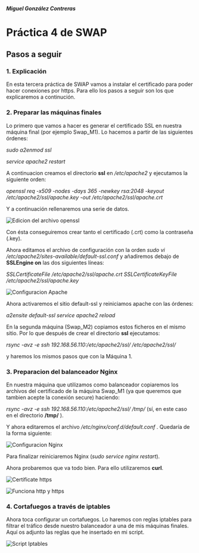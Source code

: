 ##### Miguel González Contreras

# Práctica 4 de SWAP

## Pasos a seguir

### 1. Explicación

En esta tercera práctica de SWAP vamos a instalar el certificado para poder hacer conexiones por https. Para ello los pasos a seguir son los que explicaremos a continución.

### 2. Preparar las máquinas finales

Lo primero que vamos a hacer es generar el certificado SSL en nuestra máquina final (por ejemplo Swap_M1). Lo hacemos a partir de las siguientes órdenes:

*sudo a2enmod ssl*

*service apache2 restart*

A continuacion creamos el directorio **ssl** en */etc/apache2* y ejecutamos la siguiente orden:

*openssl req -x509 -nodes -days 365 -newkey rsa:2048 -keyout /etc/apache2/ssl/apache.key -out /etc/apache2/ssl/apache.crt*

Y a continuación rellenaremos una serie de datos.

![Edicion del archivo openssl](https://github.com/miguegonzalez/SWAP/blob/master/practica4/1.Edicion_del_archivo_openssl.png)



Con ésta conseguiremos crear tanto el certificado (.crt) como la contraseña (.key).

Ahora editamos el archivo de configuración con la orden *sudo vi /etc/apache2/sites-available/default-ssl.conf* y añadiremos debajo de **SSLEngine on** las dos siguientes líneas:

*SSLCertificateFile /etc/apache2/ssl/apache.crt*
*SSLCertificateKeyFile /etc/apache2/ssl/apache.key*

![Configuracion Apache](https://github.com/miguegonzalez/SWAP/blob/master/practica4/2.Configuracion_Apache.png)

Ahora activaremos el sitio default-ssl y reiniciamos apache con las órdenes:

*a2ensite default-ssl*
*service apache2 reload* 

En la segunda máquina (Swap_M2) copiamos estos ficheros en el mismo sitio. Por lo que después de crear el directorio **ssl** ejecutamos:

*rsync -avz -e ssh 192.168.56.110:/etc/apache2/ssl/ /etc/apache2/ssl/*

y haremos los mismos pasos que con la Máquina 1.

### 3. Preparacion del balanceador Nginx

En nuestra máquina que utilizamos como balanceador copiaremos los archivos del certificado de la máquina Swap_M1 (ya que queremos que tambien acepte la conexión secure) haciendo:

*rsync -avz -e ssh 192.168.56.110:/etc/apache2/ssl/ /tmp/* (sí, en este caso en el directorio **/tmp/** ).

Y ahora editaremos el archivo */etc/nginx/conf.d/default.conf* . Quedaría de la forma siguiente:

![Configuracion Nginx](https://github.com/miguegonzalez/SWAP/blob/master/practica4/3.Configuracion_Nginx.png)

Para finalizar reiniciaremos Nginx (*sudo service nginx restart*).

Ahora probaremos que va todo bien. Para ello utilizaremos **curl**.

![Certificate https](https://github.com/miguegonzalez/SWAP/blob/master/practica4/4.Certificate_https.png)

![Funciona http y https](https://github.com/miguegonzalez/SWAP/blob/master/practica4/5.Funciona_http_y_https.png)

### 4. Cortafuegos a través de iptables

Ahora toca configurar un cortafuegos. Lo haremos con reglas iptables para filtrar el tráfico desde nuestro balanceador a una de mis máquinas finales. Aquí os adjunto las reglas que he insertado en mi script.

![Script Iptables](https://github.com/miguegonzalez/SWAP/blob/master/practica4/6.script_Iptables.png)
